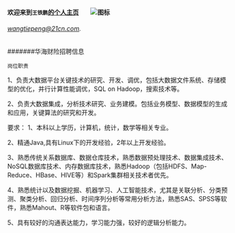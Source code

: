 #### 欢迎来到`王铁鹏`[的个人主页]()        ![图标](https://avatars3.githubusercontent.com/u/8352496?v=3&s=460 "图标")

###### [wangtiepeng@21cn.com](EMAIL). 






#######华海财险招聘信息 

`岗位职责`

1、负责大数据平台关键技术的研究、开发、调优，包括大数据文件系统、存储模型的优化，并行计算性能调优，SQL on Hadoop，搜索技术等。

2、负责大数据集成，分析技术研究、业务建模。包括业务模型、数据模型的生成和应用，关键算法的研究和开发。

要求：
1、本科以上学历，计算机，统计，数学等相关专业。

2、精通Java,具有Linux下的开发经验，2年以上开发经验。

3、熟悉传统关系数据库、数据仓库技术，熟悉数据预处理技术、数据集成技术、NoSQL数据库技术、内存数据库技术，熟悉Hadoop（包括HDFS、Map-Reduce、HBase、HIVE等）和Spark集群相关技术者优先。

4、熟悉统计以及数据挖掘、机器学习、人工智能技术，尤其是关联分析、分类预测、聚类分析、回归分析、时间序列分析等常用分析方法，熟悉SAS、SPSS等软件，熟悉Mahout、R等软件包和语言。

5、具有较好的沟通表达能力，学习能力强，较好的逻辑分析能力。

